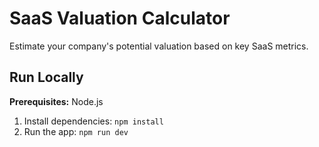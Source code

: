 # SaaS Valuation Calculator
Estimate your company's potential valuation based on key SaaS metrics.

## Run Locally

**Prerequisites:**  Node.js

1. Install dependencies:
   `npm install`
2. Run the app:
   `npm run dev`
